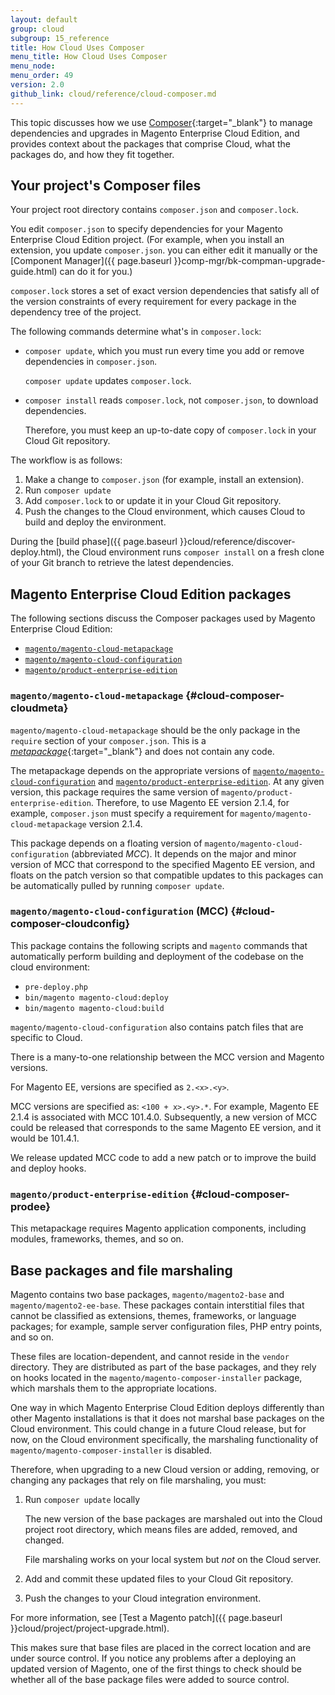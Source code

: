 ```yaml
---
layout: default
group: cloud
subgroup: 15_reference
title: How Cloud Uses Composer
menu_title: How Cloud Uses Composer
menu_node: 
menu_order: 49
version: 2.0
github_link: cloud/reference/cloud-composer.md
---
```


This topic discusses how we use [Composer](https://getcomposer.org/doc){:target="_blank"} to manage dependencies and upgrades in Magento Enterprise Cloud Edition, and provides context about the packages that comprise Cloud, what the packages do, and how they fit together.

## Your project's Composer files
Your project root directory contains `composer.json` and `composer.lock`. 

You edit `composer.json` to specify dependencies for your Magento Enterprise Cloud Edition project. (For example, when you install an extension, you update `composer.json`. you can either edit it manually or the [Component Manager]({{ page.baseurl }}comp-mgr/bk-compman-upgrade-guide.html) can do it for you.)

`composer.lock` stores a set of exact version dependencies that satisfy all of the version constraints of every requirement for every package in the dependency tree of the project.

The following commands determine what's in `composer.lock`:

*	`composer update`, which you must run every time you add or remove dependencies in `composer.json`.

	`composer update` updates `composer.lock`. 

*	`composer install` reads `composer.lock`, not `composer.json`, to download dependencies. 

	Therefore, you must keep an up-to-date copy of `composer.lock` in your Cloud Git repository. 

The workflow is as follows:

1.	Make a change to `composer.json` (for example, install an extension).
2.	Run `composer update`
3.	Add `composer.lock` to or update it in your Cloud Git repository.
4.	Push the changes to the Cloud environment, which causes Cloud to build and deploy the environment.

During the [build phase]({{ page.baseurl }}cloud/reference/discover-deploy.html), the Cloud environment runs `composer install` on a fresh clone of your Git branch to retrieve the latest dependencies.

## Magento Enterprise Cloud Edition packages
The following sections discuss the Composer packages used by Magento Enterprise Cloud Edition:

*	[`magento/magento-cloud-metapackage`](#cloud-composer-cloudmeta)
*	[`magento/magento-cloud-configuration`](#cloud-composer-cloudconfig)
*	[`magento/product-enterprise-edition`](#cloud-composer-prodee)

### `magento/magento-cloud-metapackage` {#cloud-composer-cloudmeta}
`magento/magento-cloud-metapackage` should be the only package in the `require` section of your `composer.json`. This is a [_metapackage_](https://getcomposer.org/doc/04-schema.md#type){:target="_blank"} and does not contain any code. 

The metapackage depends on the appropriate versions of [`magento/magento-cloud-configuration`](#cloud-composer-cloudconfig) and [`magento/product-enterprise-edition`](#cloud-composer-prodee). At any given version, this package requires the same version of `magento/product-enterprise-edition`. Therefore, to use Magento EE version 2.1.4, for example, `composer.json` must specify a requirement for `magento/magento-cloud-metapackage` version 2.1.4. 

This package depends on a floating version of `magento/magento-cloud-configuration` (abbreviated _MCC_). It depends on the major and minor version of MCC that correspond to the specified Magento EE version, and floats on the patch version so that compatible updates to this packages can be automatically pulled by running `composer update`.

### `magento/magento-cloud-configuration` (MCC) {#cloud-composer-cloudconfig}
This package contains the following scripts and `magento` commands that automatically perform building and deployment of the codebase on the cloud environment:

 * `pre-deploy.php`
 * `bin/magento magento-cloud:deploy`
 * `bin/magento magento-cloud:build`

`magento/magento-cloud-configuration` also contains patch files that are specific to Cloud.

There is a many-to-one relationship between the MCC version and Magento versions. 

For Magento EE, versions are specified as `2.<x>.<y>`. 

MCC versions are specified as: `<100 + x>.<y>.*`. For example, Magento EE 2.1.4 is associated with MCC 101.4.0. Subsequently, a new version of MCC could be released that corresponds to the same Magento EE version, and it would be 101.4.1. 

We release updated MCC code to add a new patch or to improve the build and deploy hooks.

### `magento/product-enterprise-edition` {#cloud-composer-prodee}
This metapackage requires Magento application components, including modules, frameworks, themes, and so on. 

## Base packages and file marshaling
Magento contains two base packages, `magento/magento2-base` and `magento/magento2-ee-base`. These packages contain interstitial files that cannot be classified as extensions, themes, frameworks, or language packages; for example, sample server configuration files, PHP entry points, and so on.

These files are location-dependent, and cannot reside in the `vendor` directory. They are distributed as part of the base packages, and they rely on hooks located in the `magento/magento-composer-installer` package, which marshals them to the appropriate locations.

One way in which Magento Enterprise Cloud Edition deploys differently than other Magento installations is that it does not marshal base packages on the Cloud environment. This could change in a future Cloud release, but for now, on the Cloud environment specifically, the marshaling functionality of `magento/magento-composer-installer` is disabled. 

Therefore, when upgrading to a new Cloud version or adding, removing, or changing any packages that rely on file marshaling, you must:

1.	Run `composer update` locally

	The new version of the base packages are marshaled out into the Cloud project root directory, which means files are added, removed, and changed. 
	
	File marshaling works on your local system but _not_ on the Cloud server.
	
2.	Add and commit these updated files to your Cloud Git repository.
3.	Push the changes to your Cloud integration environment.

For more information, see [Test a Magento patch]({{ page.baseurl }}cloud/project/project-upgrade.html).

This makes sure that base files are placed in the correct location and are under source control. If you notice any problems after a deploying an updated version of Magento, one of the first things to check should be whether all of the base package files were added to source control.



